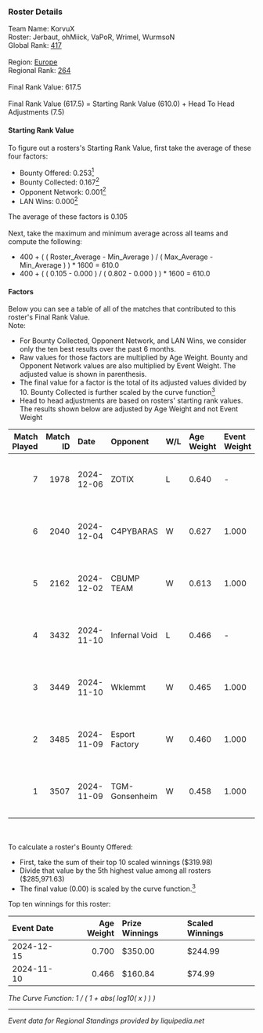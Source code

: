 ### Roster Details<br />
Team Name: KorvuX<br />
Roster: Jerbaut, ohMiick, VaPoR, Wrimel, WurmsoN<br />
Global Rank: [417](../../standings_global_2025_02_28.md)<br />
<br />
Region: [Europe]( ../../standings_europe_2025_02_28.md)<br />
Regional Rank: [264]( ../../standings_europe_2025_02_28.md)<br />
<br />
Final Rank Value:  617.5<br />
<br />
Final Rank Value (617.5) = Starting Rank Value (610.0) + Head To Head Adjustments (7.5)<br />

#### Starting Rank Value<br />
To figure out a rosters's Starting Rank Value, first take the average of these four factors:<br />
- Bounty Offered: 0.253[<sup>1</sup>](#table2)
- Bounty Collected: 0.167[<sup>2</sup>](#table1)
- Opponent Network: 0.001[<sup>2</sup>](#table1)
- LAN Wins: 0.000[<sup>2</sup>](#table1)

The average of these factors is 0.105<br />
<br />
Next, take the maximum and minimum average across all teams and compute the following:<br />
- 400 + ( ( Roster_Average - Min_Average ) / ( Max_Average - Min_Average ) ) * 1600 = 610.0
- 400 + ( ( 0.105 - 0.000 ) / ( 0.802 - 0.000 ) ) * 1600 = 610.0


#### Factors<br />
Below you can see a table of all of the matches that contributed to this roster's Final Rank Value.<br />
Note:<br />

- For Bounty Collected, Opponent Network, and LAN Wins, we consider only the ten best results over the past 6 months.
- Raw values for those factors are multiplied by Age Weight. Bounty and Opponent Network values are also multiplied by Event Weight. The adjusted value is shown in parenthesis.
- The final value for a factor is the total of its adjusted values divided by 10. Bounty Collected is further scaled by the curve function[<sup>3</sup>](#curveFunction)
- Head to head adjustments are based on rosters' starting rank values. The results shown below are adjusted by Age Weight and not Event Weight
<span id="table1"></span><br />


| Match Played | Match ID | Date       | Opponent       | W/L | Age Weight | Event Weight | Bounty Collected | Opponent Network | LAN Wins  | H2H Adj. | Roster                                   |
| -: | -: | :- | :- | :- | :- | :- | :- | :- | :- | -: | :- |
|            7 |     1978 | 2024-12-06 | ZOTIX          | L   | 0.640      | -            | -                | -                | -         |    -8.93 | Jerbaut, ohMiick, VaPoR, Wrimel, WurmsoN |
|            6 |     2040 | 2024-12-04 | C4PYBARAS      | W   | 0.627      | 1.000        | 0.000 (0.000)    | 0.000 (0.000)    | 0 (0.000) |     4.31 | Jerbaut, ohMiick, VaPoR, Wrimel, WurmsoN |
|            5 |     2162 | 2024-12-02 | CBUMP TEAM     | W   | 0.613      | 1.000        | 0.000 (0.000)    | 0.000 (0.000)    | 0 (0.000) |     4.36 | Jerbaut, ohMiick, VaPoR, Wrimel, WurmsoN |
|            4 |     3432 | 2024-11-10 | Infernal Void  | L   | 0.466      | -            | -                | -                | -         |    -7.21 | Jerbaut, ohMiick, VaPoR, Wrimel, wurmsoN |
|            3 |     3449 | 2024-11-10 | Wklemmt        | W   | 0.465      | 1.000        | 0.000 (0.000)    | 0.023 (0.011)    | 0 (0.000) |     6.61 | Jerbaut, ohMiick, VaPoR, Wrimel, wurmsoN |
|            2 |     3485 | 2024-11-09 | Esport Factory | W   | 0.460      | 1.000        | 0.000 (0.000)    | 0.000 (0.000)    | 0 (0.000) |     4.95 | Jerbaut, ohMiick, VaPoR, Wrimel, wurmsoN |
|            1 |     3507 | 2024-11-09 | TGM-Gonsenheim | W   | 0.458      | 1.000        | 0.000 (0.000)    | 0.000 (0.000)    | 0 (0.000) |     3.38 | Jerbaut, ohMiick, VaPoR, Wrimel, wurmsoN |

<br />
<span id="table2"></span><br />
To calculate a roster's Bounty Offered:<br />

- First, take the sum of their top 10 scaled winnings ($319.98)
- Divide that value by the 5th highest value among all rosters ($285,971.63)
- The final value (0.00) is scaled by the curve function.[<sup>3</sup>](#curveFunction)

Top ten winnings for this roster:<br />

| Event Date | Age Weight | Prize Winnings | Scaled Winnings |
| :- | -: | :- | :- |
| 2024-12-15 |      0.700 | $350.00        | $244.99         |
| 2024-11-10 |      0.466 | $160.84        | $74.99          |


<span id="curveFunction"></span>_The Curve Function: 1 / ( 1 + abs( log10( x ) ) )_<br />

---
_Event data for Regional Standings provided by liquipedia.net_<br />
